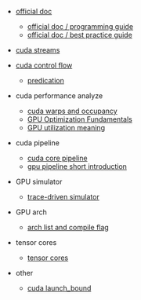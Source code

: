 * [official doc](https://docs.nvidia.com/cuda/)
  * [official doc / programming guide](https://docs.nvidia.com/cuda/cuda-c-programming-guide/index.html)
  * [official doc / best practice guide](https://docs.nvidia.com/cuda/cuda-c-best-practices-guide/index.html)
  
* [cuda streams](https://developer.download.nvidia.com/CUDA/training/StreamsAndConcurrencyWebinar.pdf)
* [cuda control flow](https://stackoverflow.com/questions/30288669/branch-and-predicated-instructions)
  * [predication](https://www.zhihu.com/question/317616063/answer/1664448192)
* cuda performance analyze
  * [cuda warps and occupancy](https://on-demand.gputechconf.com/gtc-express/2011/presentations/cuda_webinars_WarpsAndOccupancy.pdf)
  * [GPU Optimization Fundamentals](https://www.olcf.ornl.gov/wp-content/uploads/2013/02/GPU_Opt_Fund-CW1.pdf)
  * [GPU utilization meaning](https://itectec.com/superuser/how-to-determine-number-of-gpu-cores-being-utilized-for-a-process/)

* cuda pipeline
  * [cuda core pipeline](https://stackoverflow.com/questions/16692572/cuda-core-pipeline)
  * [gpu pipeline short introduction](https://zhuanlan.zhihu.com/p/109574885)
* GPU simulator
  * [trace-driven simulator](https://stackoverflow.com/questions/64207724/how-does-trace-inputs-provided-to-trace-driven-simulators-look-like)

* GPU arch
  * [arch list and compile flag](https://arnon.dk/matching-sm-architectures-arch-and-gencode-for-various-nvidia-cards/)
* tensor cores
  * [tensor cores](https://developer.nvidia.com/blog/programming-tensor-cores-cuda-9/) 

* other
  * [cuda launch_bound](https://stackoverflow.com/questions/44704506/limiting-register-usage-in-cuda-launch-bounds-vs-maxrregcount)
